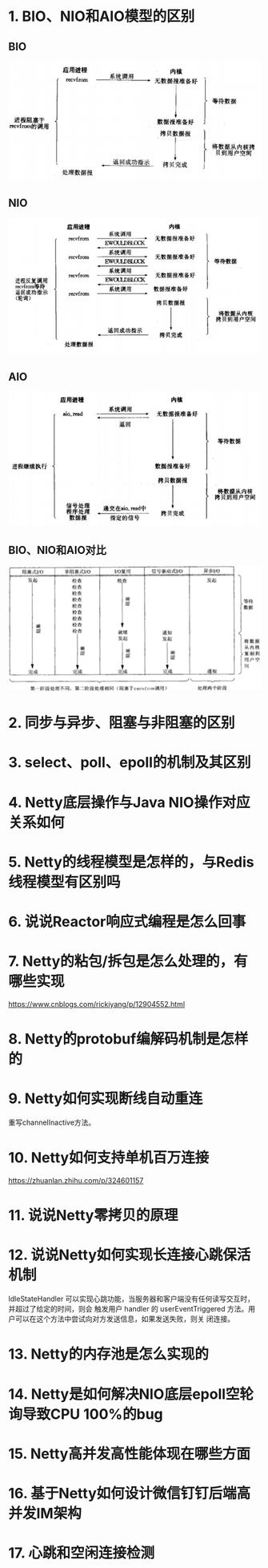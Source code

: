 # 1. BIO、NIO和AIO模型的区别

## BIO

![](../images/io/BIO图示.png)

## NIO

![](../images/io/NIO图示.png)

## AIO

![](../images/io/AIO图示.png)

## BIO、NIO和AIO对比

![](../images/io/BIO_NIO_AIO对比.png)

# 2. 同步与异步、阻塞与非阻塞的区别

# 3. select、poll、epoll的机制及其区别

# 4. Netty底层操作与Java NIO操作对应关系如何

# 5. Netty的线程模型是怎样的，与Redis线程模型有区别吗

# 6. 说说Reactor响应式编程是怎么回事

# 7. Netty的粘包/拆包是怎么处理的，有哪些实现

https://www.cnblogs.com/rickiyang/p/12904552.html

# 8. Netty的protobuf编解码机制是怎样的

# 9. Netty如何实现断线自动重连

重写channelInactive方法。

# 10. Netty如何支持单机百万连接

https://zhuanlan.zhihu.com/p/324601157

# 11. 说说Netty零拷贝的原理

# 12. 说说Netty如何实现长连接心跳保活机制

 IdleStateHandler 可以实现心跳功能，当服务器和客户端没有任何读写交互时，并超过了给定的时间，则会
触发用户 handler 的 userEventTriggered 方法。用户可以在这个方法中尝试向对方发送信息，如果发送失败，则关 闭连接。

# 13. Netty的内存池是怎么实现的

# 14. Netty是如何解决NIO底层epoll空轮询导致CPU 100%的bug

# 15. Netty高并发高性能体现在哪些方面

# 16. 基于Netty如何设计微信钉钉后端高并发IM架构

# 17. 心跳和空闲连接检测

